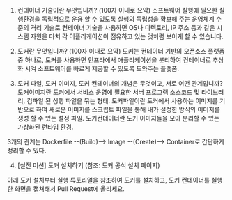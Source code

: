 1. 컨테이너 기술이란 무엇입니까? (100자 이내로 요약)
소프트웨어 실행에 필요한 실행환경을 독립적으로 운용 할 수 있도록 실행의 독립성을 확보해 주는 운영체계 수준의 격리 기술로 컨테이너 기술을 사용하면 OS나 디렉토리, IP 주소 등과 같은 시스템 자원을 마치 각 어플리케이션이 점유하고 있는 것처럼 보이게 할 수 있습니다.

2. 도커란 무엇입니까? (100자 이내로 요약)
도커는 컨테이너 기반의 오픈소스 플랫폼 중 하나로, 도커를 사용하면 인프라에서 애플리케이션을 분리하여 컨테이너로 추상화 시켜 소프트웨어를 빠르게 제공할 수 있도록 도와주는 플랫폼.

3. 도커 파일, 도커 이미지, 도커 컨테이너의 개념은 무엇이고, 서로 어떤 관계입니까?
도커이미지란 도커에서 서비스 운영에 필요한 서버 프로그램 소스코드 및 라이브러리, 컴파일 된 싱행 파일을 묶는 형태.
도커파일이란 도커에서 사용하는 이미지를 기반으로 하여 새로운 이미지를 스크립트 파일을 통해 내가 설정한 방식의 이미지를 생성 할 수 있는 설정 파일.
도커컨테이너란 도커 이미지들을 모아 분리할 수 있는 가상화된 런타임 환경.

3개의 관계는 Dockerfile --(Build)--> Image --(Create)--> Container로 간단하게 정리할 수 있다.

4. [실전 미션] 도커 설치하기 (참조: 도커 공식 설치 페이지)

아래 도커 설치부터 실행 튜토리얼을 참조하여 도커를 설치하고, 도커 컨테이너를 실행한 화면을 캡쳐해서 Pull Request에 올리세요.